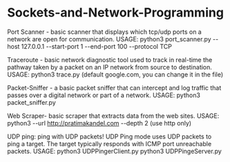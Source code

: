 # Sockets-and-Network-Programming

Port Scanner - basic scanner that displays which tcp/udp ports on a network are open for communication. 
USAGE: python3 port_scanner.py --host 127.0.0.1 --start-port 1 --end-port 100 --protocol TCP

Traceroute - basic network diagnostic tool used to track in real-time the pathway taken by a packet on an IP network from source to destination. 
USAGE: python3 trace.py (default google.com, you can change it in the file)

Packet-Sniffer - a basic packet sniffer that can intercept and log traffic that passes over a digital network or part of a network.
USAGE: python3 packet_sniffer.py

Web Scraper- basic scraper that extracts data from the web sites. 
USAGE: python3 --url http://pratimakandel.com --depth 2 (use http only)

UDP ping: ping with UDP packets! UDP Ping mode uses UDP packets to ping a target. The target typically responds with ICMP port unreachable packets. 
USAGE: python3 UDPPingerClient.py
       python3 UDPPingeServer.py
       



